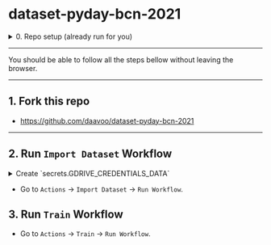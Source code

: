 # dataset-pyday-bcn-2021

<details>
<summary>0. Repo setup (already run for you)
</summary>

```
git clone git@github.com:daavoo/dataset-pyday-bcn-2021.git
cd dataset-pyday-bcn-2021
```

```
pip install -r requirements.txt
```

```
dvc init
```

</details>

---

You should be able to follow all the steps bellow without leaving the browser.

---

## 1. Fork this repo

- https://github.com/daavoo/dataset-pyday-bcn-2021

---

## 2. Run `Import Dataset` Workflow


<details>
<summary>Create `secrets.GDRIVE_CREDENTIALS_DATA`</summary>

- Get the credentials:
https://colab.research.google.com/drive/1Xe96hFDCrzL-Vt4Zj-cVHOxUgu-fyuBW

- Add new secret to GitHub repo.

</details>

- Go to `Actions` -> `Import Dataset` -> `Run Workflow`.

## 3. Run `Train` Workflow

- Go to `Actions` -> `Train` -> `Run Workflow`.

